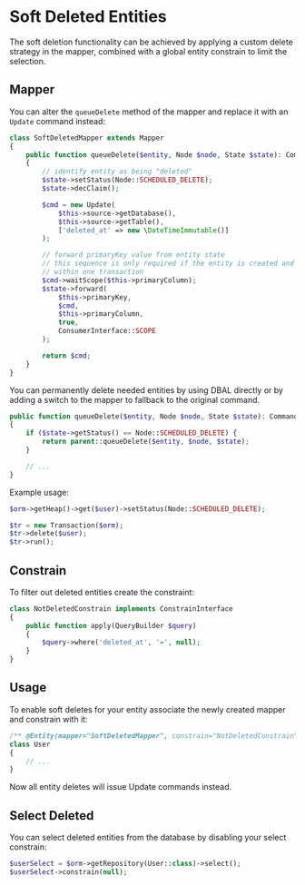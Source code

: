 # Soft Deleted Entities
The soft deletion functionality can be achieved by applying a custom delete strategy in the mapper, combined with a global entity constrain to limit the selection.

## Mapper
You can alter the `queueDelete` method of the mapper and replace it with an `Update` command instead:

```php
class SoftDeletedMapper extends Mapper
{
    public function queueDelete($entity, Node $node, State $state): CommandInterface
    {
        // identify entity as being "deleted"
        $state->setStatus(Node::SCHEDULED_DELETE);
        $state->decClaim();

        $cmd = new Update(
            $this->source->getDatabase(),
            $this->source->getTable(),
            ['deleted_at' => new \DateTimeImmutable()]
        );

        // forward primaryKey value from entity state
        // this sequence is only required if the entity is created and deleted 
        // within one transaction
        $cmd->waitScope($this->primaryColumn);
        $state->forward(
            $this->primaryKey,
            $cmd,
            $this->primaryColumn,
            true,
            ConsumerInterface::SCOPE
        );

        return $cmd;
    }
}
```

You can permanently delete needed entities by using DBAL directly or by adding a switch to the mapper to fallback to the original command.

```php
public function queueDelete($entity, Node $node, State $state): CommandInterface
{
    if ($state->getStatus() == Node::SCHEDULED_DELETE) {
        return parent::queueDelete($entity, $node, $state);
    }

    // ...
}
```

Example usage:

```php
$orm->getHeap()->get($user)->setStatus(Node::SCHEDULED_DELETE);

$tr = new Transaction($orm);
$tr->delete($user);
$tr->run();
```

## Constrain
To filter out deleted entities create the constraint:

```php
class NotDeletedConstrain implements ConstrainInterface
{
    public function apply(QueryBuilder $query)
    {
        $query->where('deleted_at', '=', null);
    }
}
```

## Usage
To enable soft deletes for your entity associate the newly created mapper and constrain with it:

```php
/** @Entity(mapper="SoftDeletedMapper", constrain="NotDeletedConstrain") */
class User
{
    // ...
}
```

Now all entity deletes will issue Update commands instead.

## Select Deleted
You can select deleted entities from the database by disabling your select constrain:

```php
$userSelect = $orm->getRepository(User::class)->select();
$userSelect->constrain(null);
```
